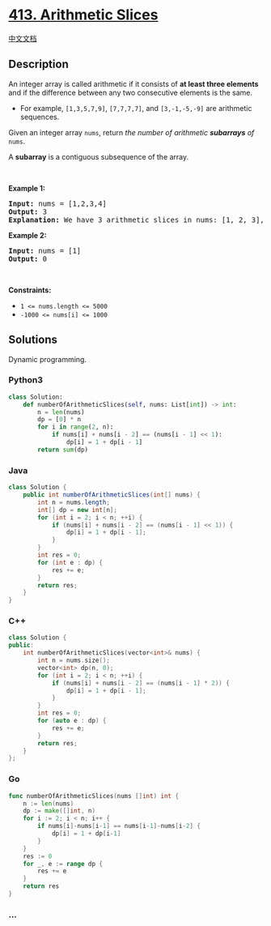 # [413. Arithmetic Slices](https://leetcode.com/problems/arithmetic-slices)

[中文文档](/solution/0400-0499/0413.Arithmetic%20Slices/README.md)

## Description

<p>An integer array is called arithmetic if it consists of <strong>at least three elements</strong> and if the difference between any two consecutive elements is the same.</p>

<ul>
	<li>For example, <code>[1,3,5,7,9]</code>, <code>[7,7,7,7]</code>, and <code>[3,-1,-5,-9]</code> are arithmetic sequences.</li>
</ul>

<p>Given an integer array <code>nums</code>, return <em>the number of arithmetic <strong>subarrays</strong> of</em> <code>nums</code>.</p>

<p>A <strong>subarray</strong> is a contiguous subsequence of the array.</p>

<p>&nbsp;</p>
<p><strong class="example">Example 1:</strong></p>

<pre>
<strong>Input:</strong> nums = [1,2,3,4]
<strong>Output:</strong> 3
<strong>Explanation:</strong> We have 3 arithmetic slices in nums: [1, 2, 3], [2, 3, 4] and [1,2,3,4] itself.
</pre>

<p><strong class="example">Example 2:</strong></p>

<pre>
<strong>Input:</strong> nums = [1]
<strong>Output:</strong> 0
</pre>

<p>&nbsp;</p>
<p><strong>Constraints:</strong></p>

<ul>
	<li><code>1 &lt;= nums.length &lt;= 5000</code></li>
	<li><code>-1000 &lt;= nums[i] &lt;= 1000</code></li>
</ul>

## Solutions

Dynamic programming.

<!-- tabs:start -->

### **Python3**

```python
class Solution:
    def numberOfArithmeticSlices(self, nums: List[int]) -> int:
        n = len(nums)
        dp = [0] * n
        for i in range(2, n):
            if nums[i] + nums[i - 2] == (nums[i - 1] << 1):
                dp[i] = 1 + dp[i - 1]
        return sum(dp)
```

### **Java**

```java
class Solution {
    public int numberOfArithmeticSlices(int[] nums) {
        int n = nums.length;
        int[] dp = new int[n];
        for (int i = 2; i < n; ++i) {
            if (nums[i] + nums[i - 2] == (nums[i - 1] << 1)) {
                dp[i] = 1 + dp[i - 1];
            }
        }
        int res = 0;
        for (int e : dp) {
            res += e;
        }
        return res;
    }
}
```

### **C++**

```cpp
class Solution {
public:
    int numberOfArithmeticSlices(vector<int>& nums) {
        int n = nums.size();
        vector<int> dp(n, 0);
        for (int i = 2; i < n; ++i) {
            if (nums[i] + nums[i - 2] == (nums[i - 1] * 2)) {
                dp[i] = 1 + dp[i - 1];
            }
        }
        int res = 0;
        for (auto e : dp) {
            res += e;
        }
        return res;
    }
};
```

### **Go**

```go
func numberOfArithmeticSlices(nums []int) int {
	n := len(nums)
	dp := make([]int, n)
	for i := 2; i < n; i++ {
		if nums[i]-nums[i-1] == nums[i-1]-nums[i-2] {
			dp[i] = 1 + dp[i-1]
		}
	}
	res := 0
	for _, e := range dp {
		res += e
	}
	return res
}
```

### **...**

```

```

<!-- tabs:end -->
